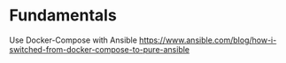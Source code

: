 # Fundamentals
Use Docker-Compose with Ansible https://www.ansible.com/blog/how-i-switched-from-docker-compose-to-pure-ansible
